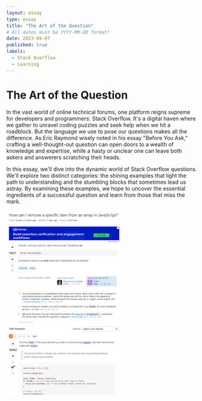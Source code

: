```yaml
---
layout: essay
type: essay
title: "The Art of the Question"
# All dates must be YYYY-MM-DD format!
date: 2023-09-07
published: true
labels:
  - Stack Overflow
  - Learning
---
```



# The Art of the Question

In the vast world of online technical forums, one platform reigns supreme for developers and programmers: Stack Overflow. It's a digital haven where we gather to unravel coding puzzles and seek help when we hit a roadblock. But the language we use to pose our questions makes all the difference. As Eric Raymond wisely noted in his essay "Before You Ask," crafting a well-thought-out question can open doors to a wealth of knowledge and expertise, while a hasty or unclear one can leave both askers and answerers scratching their heads.

In this essay, we'll dive into the dynamic world of Stack Overflow questions. We'll explore two distinct categories: the shining examples that light the path to understanding and the stumbling blocks that sometimes lead us astray. By examining these examples, we hope to uncover the essential ingredients of a successful question and learn from those that miss the mark.

<img width="300px" class="rounded float-start pe-4" src="../img/image.png">
